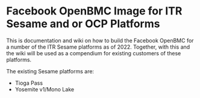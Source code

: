 # Facebook OpenBMC Image for ITR Sesame and or OCP Platforms

This is documentation and wiki on how to build the Facebook OpenBMC for
a number of the ITR Sesame platforms as of 2022. Together, with this
and the wiki will be used as a compendium for existing customers of
these platforms.

The existing Sesame platforms are:

* Tioga Pass
* Yosemite v1/Mono Lake


